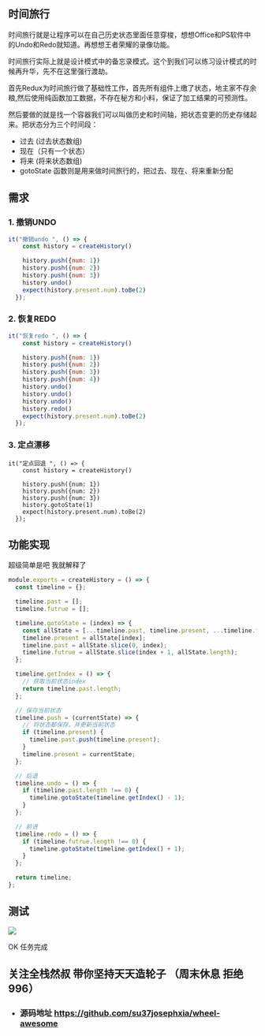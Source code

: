 ## 时间旅行

时间旅行就是让程序可以在自己历史状态里面任意穿梭，想想Office和PS软件中的Undo和Redo就知道。再想想王者荣耀的录像功能。

时间旅行实际上就是设计模式中的备忘录模式。这个到我们可以练习设计模式的时候再升华，先不在这里强行渡劫。

首先Redux为时间旅行做了基础性工作，首先所有组件上缴了状态，地主家不存余粮,然后使用纯函数加工数据，不存在秘方和小料，保证了加工结果的可预测性。

然后要做的就是找一个容器我们可以叫做历史和时间轴，把状态变更的历史存储起来。把状态分为三个时间段：

- 过去 (过去状态数组)
- 现在（只有一个状态）
- 将来 (将来状态数组)
- gotoState 函数则是用来做时间旅行的，把过去、现在、将来重新分配

## 需求
### 1. 撤销UNDO

```js
it("撤销undo ", () => {
    const history = createHistory()

    history.push({num: 1})
    history.push({num: 2})
    history.push({num: 3})
    history.undo()
    expect(history.present.num).toBe(2)
  });
```



### 2. 恢复REDO

```js
it("恢复redo ", () => {
    const history = createHistory()

    history.push({num: 1})
    history.push({num: 2})
    history.push({num: 3})
    history.push({num: 4})
    history.undo()
    history.undo()
    history.undo()
    history.redo()
    expect(history.present.num).toBe(2)
  });
```



### 3. 定点漂移

```
it("定点回退 ", () => {
    const history = createHistory()

    history.push({num: 1})
    history.push({num: 2})
    history.push({num: 3})
    history.gotoState(1)
    expect(history.present.num).toBe(2)
  });
```





## 功能实现

超级简单是吧 我就解释了

```js
module.exports = createHistory = () => {
  const timeline = {};

  timeline.past = [];
  timeline.futrue = [];

  timeline.gotoState = (index) => {
    const allState = [...timeline.past, timeline.present, ...timeline.futrue];
    timeline.present = allState[index];
    timeline.past = allState.slice(0, index);
    timeline.futrue = allState.slice(index + 1, allState.length);
  };

  timeline.getIndex = () => {
    // 获取当前状态index
    return timeline.past.length;
  };

  // 保存当前状态
  timeline.push = (currentState) => {
    // 将状态都保存，并更新当前状态
    if (timeline.present) {
      timeline.past.push(timeline.present);
    }
    timeline.present = currentState;
  };

  // 后退
  timeline.undo = () => {
    if (timeline.past.length !== 0) {
      timeline.gotoState(timeline.getIndex() - 1);
    }
  };

  // 前进
  timeline.redo = () => {
    if (timeline.futrue.length !== 0) {
      timeline.gotoState(timeline.getIndex() + 1);
    }
  };

  return timeline;
};

```



## 测试

![](https://p6-juejin.byteimg.com/tos-cn-i-k3u1fbpfcp/73a482bd612f4e738c2ac859e16f3883~tplv-k3u1fbpfcp-watermark.image)

OK 任务完成



## 关注全栈然叔 带你坚持天天造轮子 （周末休息 拒绝996）
- ### 源码地址 https://github.com/su37josephxia/wheel-awesome











